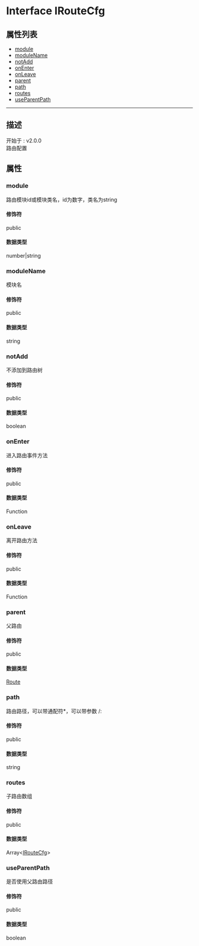 # Interface IRouteCfg
## 属性列表
+ [module](#PROP_module)
+ [moduleName](#PROP_moduleName)
+ [notAdd](#PROP_notAdd)
+ [onEnter](#PROP_onEnter)
+ [onLeave](#PROP_onLeave)
+ [parent](#PROP_parent)
+ [path](#PROP_path)
+ [routes](#PROP_routes)
+ [useParentPath](#PROP_useParentPath)
  
---
## 描述
<font class="since">开始于 : v2.0.0</font>  
路由配置  
## 属性
### <a id="PROP_module">module</a>
路由模块id或模块类名，id为数字，类名为string  
#### 修饰符
<font class="modifier">public</font>  
#### 数据类型
<font class='datatype'>number|string</font>  
### <a id="PROP_moduleName">moduleName</a>
模块名  
#### 修饰符
<font class="modifier">public</font>  
#### 数据类型
<font class='datatype'>string</font>  
### <a id="PROP_notAdd">notAdd</a>
不添加到路由树  
#### 修饰符
<font class="modifier">public</font>  
#### 数据类型
<font class='datatype'>boolean</font>  
### <a id="PROP_onEnter">onEnter</a>
进入路由事件方法  
#### 修饰符
<font class="modifier">public</font>  
#### 数据类型
<font class='datatype'>Function</font>  
### <a id="PROP_onLeave">onLeave</a>
离开路由方法  
#### 修饰符
<font class="modifier">public</font>  
#### 数据类型
<font class='datatype'>Function</font>  
### <a id="PROP_parent">parent</a>
父路由  
#### 修饰符
<font class="modifier">public</font>  
#### 数据类型
<font class='datatype'>[Route](/webroute/api/route)</font>  
### <a id="PROP_path">path</a>
路由路径，可以带通配符*，可以带参数 /:  
#### 修饰符
<font class="modifier">public</font>  
#### 数据类型
<font class='datatype'>string</font>  
### <a id="PROP_routes">routes</a>
子路由数组  
#### 修饰符
<font class="modifier">public</font>  
#### 数据类型
<font class='datatype'>Array&lt;[IRouteCfg](/webroute/api/iroutecfg)&gt;</font>  
### <a id="PROP_useParentPath">useParentPath</a>
是否使用父路由路径  
#### 修饰符
<font class="modifier">public</font>  
#### 数据类型
<font class='datatype'>boolean</font>  
